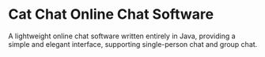 # Cat Chat Online Chat Software
 A lightweight online chat software written entirely in Java, providing a simple and elegant interface, supporting single-person chat and group chat.
